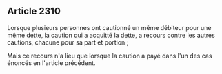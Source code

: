 Article 2310
----
Lorsque plusieurs personnes ont cautionné un même débiteur pour une même dette,
la caution qui a acquitté la dette, a recours contre les autres cautions,
chacune pour sa part et portion ;

Mais ce recours n'a lieu que lorsque la caution a payé dans l'un des cas énoncés
en l'article précédent.
